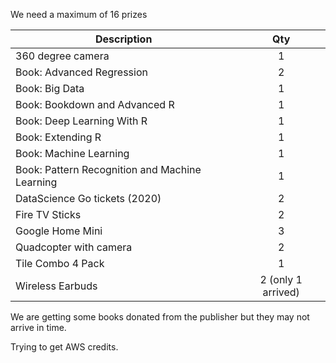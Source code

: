 We need a maximum of 16 prizes

| **Description** |**Qty**|
|-----------------|:----:|
| 360 degree camera | 1 |
| Book: Advanced Regression | 2 |
| Book: Big Data | 1 |
| Book: Bookdown and Advanced R| 1 |
| Book: Deep Learning With R | 1 |
| Book: Extending R | 1 |
| Book: Machine Learning | 1 |
| Book: Pattern Recognition and Machine Learning | 1 |
| DataScience Go tickets (2020) | 2 |
| Fire TV Sticks | 2 |
| Google Home Mini | 3 |
| Quadcopter with camera | 2 |
| Tile Combo 4 Pack | 1 |
| Wireless Earbuds | 2 (only 1 arrived) |

We are getting some books donated from the publisher but they may not arrive in time.

Trying to get AWS credits.
